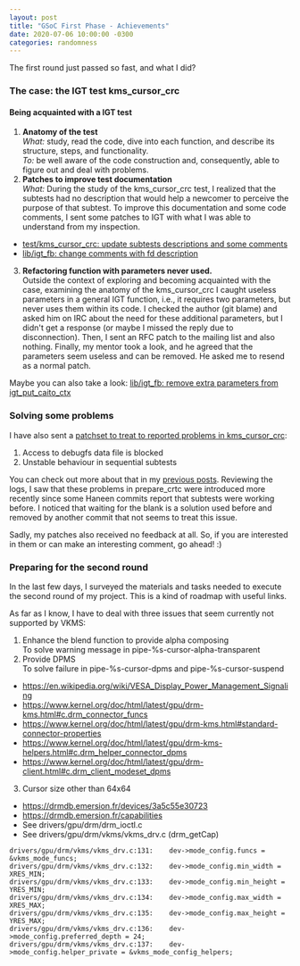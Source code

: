 ```yaml
---
layout: post
title: "GSoC First Phase - Achievements"
date: 2020-07-06 10:00:00 -0300
categories: randomness
--- 
```


The first round just passed so fast, and what I did?

### The case: the IGT test kms\_cursor\_crc

#### Being acquainted with a IGT test

1. **Anatomy of the test**  
*What:* study, read the code, dive into each function, and describe its
structure, steps, and functionality.  
*To:* be well aware of the code construction and, consequently, able to
figure out and deal with problems.  
2. **Patches to improve test documentation**  
*What:* During the study of the kms\_cursor\_crc test, I realized that the
subtests had no description that would help a newcomer to perceive the purpose
of that subtest. To improve this documentation and some code comments, I sent
some patches to IGT with what I was able to understand from my inspection.  
  * [test/kms\_cursor\_crc: update subtests descriptions and some comments](https://patchwork.freedesktop.org/patch/372944/?series=78814&rev=1)
  * [lib/igt\_fb: change comments with fd description](https://patchwork.freedesktop.org/patch/372943/?series=78814&rev=1)
3. **Refactoring function with parameters never used.**  
Outside the context of exploring and becoming acquainted with the case,
examining the anatomy of the kms\_cursor\_crc I caught useless parameters in a
general IGT function, i.e., it requires two parameters, but never uses them
within its code. I checked the author (git blame) and asked him on IRC about
the need for these additional parameters, but I didn't get a response (or maybe
I missed the reply due to disconnection). Then, I sent an RFC patch to the
mailing list and also nothing. Finally, my mentor took a look, and he agreed
that the parameters seem useless and can be removed. He asked me to resend as
a normal patch.  

Maybe you can also take a look:
[lib/igt\_fb: remove extra parameters from igt\_put\_caito\_ctx](https://patchwork.freedesktop.org/patch/372945/?series=78815&rev=1)

### Solving some problems

I have also sent a [patchset to treat to reported problems in kms\_cursor\_crc](https://patchwork.freedesktop.org/series/78813/):
1. Access to debugfs data file is blocked
2. Unstable behaviour in sequential subtests

You can check out more about that in my [previous posts](https://melissawen.github.io/randomness/2020/06/15/status-update.html).
Reviewing the logs, I saw that these problems in prepare\_crtc were introduced
more recently since some Haneen commits report that subtests were working
before. I noticed that waiting for the blank is a solution used before and
removed by another commit that not seems to treat this issue.

Sadly, my patches also received no feedback at all. So, if you are
interested in them or can make an interesting comment, go ahead! :)

### Preparing for the second round

In the last few days, I surveyed the materials and tasks needed to execute the
second round of my project. This is a kind of roadmap with useful links.

As far as I know, I have to deal with three issues that seem currently not
supported by VKMS:

1. Enhance the blend function to provide alpha composing  
To solve warning message in pipe-%s-cursor-alpha-transparent
2. Provide DPMS  
To solve failure in pipe-%s-cursor-dpms and pipe-%s-cursor-suspend
* <https://en.wikipedia.org/wiki/VESA_Display_Power_Management_Signaling>
* <https://www.kernel.org/doc/html/latest/gpu/drm-kms.html#c.drm_connector_funcs>
* <https://www.kernel.org/doc/html/latest/gpu/drm-kms.html#standard-connector-properties>
* <https://www.kernel.org/doc/html/latest/gpu/drm-kms-helpers.html#c.drm_helper_connector_dpms>
* <https://www.kernel.org/doc/html/latest/gpu/drm-client.html#c.drm_client_modeset_dpms>
3. Cursor size other than 64x64
* <https://drmdb.emersion.fr/devices/3a5c55e30723>
* <https://drmdb.emersion.fr/capabilities>
* See drivers/gpu/drm/drm\_ioctl.c
* See drivers/gpu/drm/vkms/vkms\_drv.c (drm\_getCap)
```
drivers/gpu/drm/vkms/vkms_drv.c:131:    dev->mode_config.funcs = &vkms_mode_funcs;
drivers/gpu/drm/vkms/vkms_drv.c:132:    dev->mode_config.min_width = XRES_MIN;
drivers/gpu/drm/vkms/vkms_drv.c:133:    dev->mode_config.min_height = YRES_MIN;
drivers/gpu/drm/vkms/vkms_drv.c:134:    dev->mode_config.max_width = XRES_MAX;
drivers/gpu/drm/vkms/vkms_drv.c:135:    dev->mode_config.max_height = YRES_MAX;
drivers/gpu/drm/vkms/vkms_drv.c:136:    dev->mode_config.preferred_depth = 24;
drivers/gpu/drm/vkms/vkms_drv.c:137:    dev->mode_config.helper_private = &vkms_mode_config_helpers;
```
